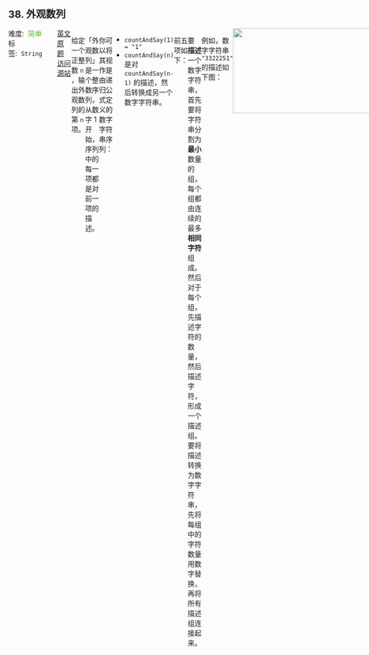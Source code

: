 <div style="font-size: 20px; margin-bottom: 15px; font-weight: bold;">38. 外观数列</div>
<div style="display: flex; font-size: 14px; justify-content: space-between;"><div><span style="margin-right: 30px;">难度:&nbsp;&nbsp;<label style="color: rgb(90, 183, 38);">简单</label></span><span style="margin-right: 30px;">标签:&nbsp;&nbsp;<code>String</code></span></div><div><span style="margin-right: 15px;"><a href="https://leetcode.com/problems/count-and-say/">英文原题</a></span><span><a href="https://leetcode-cn.com/problems/count-and-say/">访问源站</a></span></div>
<hr style="height: 1px; margin: 1em 0px;" />
<p>给定一个正整数 <code>n</code> ，输出外观数列的第 <code>n</code> 项。</p>

<p>「外观数列」是一个整数序列，从数字 1 开始，序列中的每一项都是对前一项的描述。</p>

<p>你可以将其视作是由递归公式定义的数字字符串序列：</p>

<ul>
	<li><code>countAndSay(1) = "1"</code></li>
	<li><code>countAndSay(n)</code> 是对 <code>countAndSay(n-1)</code> 的描述，然后转换成另一个数字字符串。</li>
</ul>

<p>前五项如下：</p>

<pre>
1.     1
2.     11
3.     21
4.     1211
5.     111221
第一项是数字 1 
描述前一项，这个数是 <code>1</code> 即 “ 一 个 1 ”，记作 <code>"11"
</code>描述前一项，这个数是 <code>11</code> 即 “ 二 个 1 ” ，记作 <code>"21"
</code>描述前一项，这个数是 <code>21</code> 即 “ 一 个 2 + 一 个 1 ” ，记作 "<code>1211"
</code>描述前一项，这个数是 <code>1211</code> 即 “ 一 个 1 + 一 个 2 + 二 个 1 ” ，记作 "<code>111221"</code>
</pre>

<p>要 <strong>描述</strong> 一个数字字符串，首先要将字符串分割为 <strong>最小</strong> 数量的组，每个组都由连续的最多 <strong>相同字符</strong> 组成。然后对于每个组，先描述字符的数量，然后描述字符，形成一个描述组。要将描述转换为数字字符串，先将每组中的字符数量用数字替换，再将所有描述组连接起来。</p>

<p>例如，数字字符串 <code>"3322251"</code> 的描述如下图：</p>
<img alt="" src="https://assets.leetcode.com/uploads/2020/10/23/countandsay.jpg" style="width: 581px; height: 172px;" />
<ul>
</ul>

<p> </p>

<p><strong>示例 1：</strong></p>

<pre>
<strong>输入：</strong>n = 1
<strong>输出：</strong>"1"
<strong>解释：</strong>这是一个基本样例。
</pre>

<p><strong>示例 2：</strong></p>

<pre>
<strong>输入：</strong>n = 4
<strong>输出：</strong>"1211"
<strong>解释：</strong>
countAndSay(1) = "1"
countAndSay(2) = 读 "1" = 一 个 1 = "11"
countAndSay(3) = 读 "11" = 二 个 1 = "21"
countAndSay(4) = 读 "21" = 一 个 2 + 一 个 1 = "12" + "11" = "1211"
</pre>

<p> </p>

<p><strong>提示：</strong></p>

<ul>
	<li><code>1 <= n <= 30</code></li>
</ul>

<hr style="height: 1px; margin: 1em 0px;" />
<strong>第1次解答</strong>
```javascript
/**
 * @param {number} n
 * @return {string}
 */
var countAndSay = function (n) {
  // 定义一个结果集，存放每一次的结果，hashTable[i] 表示 第 i 次的结果
  let hashTable = ["1"];

  // 迭代走到第 i 个结果
  for (let i = 1; i < n; i++) {
    // 定义一个当前结果的存档
    let currentStr = "";
    // 获取上一个结果，也就是这一次结果的计算源
    let prevStr = hashTable[i - 1];

    // 定义两个指针，因为涉及到重复数字，start 用来标记重复数字的起始索引， end 用来标记重复数字的结束索引
    let start = 0,
      end = 0;

    // end 一直往后着
    while (end < prevStr.length) {
      // 如果 start 索引表示的值和 end 索引表示的值不一样了，就表示重复数字结束了
      if (prevStr[start] !== prevStr[end]) {
        // 找到重复数字个数，即 end - start，其中end指向下一个非重复的数字的起始
        currentStr += end - start + prevStr[start];
        // start 重新定位到新的开始
        start = end;
      }
      // 无论当前是否是重复的结束，在做完全流程后，end 都要往前走一步
      end++;
    }
    // 这是一个特殊场景，针对 end 走到末尾都没找到与 start 不同的值，需要额外加上
    currentStr += end - start + prevStr[start];
    // 将当前结果记录到 hashTable
    hashTable[i] = currentStr;
  }

  // 返回第 n 个结果
  return hashTable[n - 1];
};
```